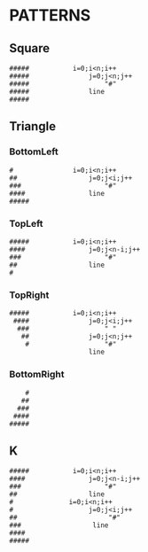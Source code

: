 # **PATTERNS**

## Square

    #####           i=0;i<n;i++
    #####               j=0;j<n;j++
    #####                   "#"
    #####               line
    #####

## Triangle

### BottomLeft

    #               i=0;i<n;i++
    ##                  j=0;j<i;j++
    ###                     "#"
    ####                line
    #####           

### TopLeft

    #####           i=0;i<n;i++
    ####                j=0;j<n-i;j++
    ###                     "#"
    ##                  line
    #

### TopRight

    #####           i=0;i<n;i++
     ####               j=0;j<i;j++
      ###                   " "
       ##               j=0;j<n;j++
        #                   "#"
                        line

### BottomRight

        #
       ##
      ###
     ####
    #####

## K

    #####           i=0;i<n;i++
    ####                j=0;j<n-i;j++
    ###                     "#"
    ##                  line
    #              i=0;i<n;i++
    #                   j=0;j<i;j++
    ##                       "#"
    ###                  line
    ####
    #####